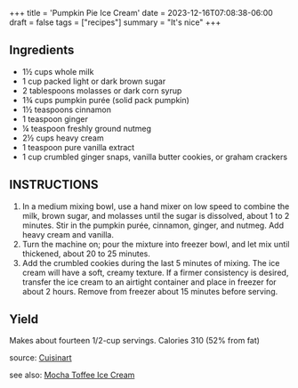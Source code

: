 
+++
title = 'Pumpkin Pie Ice Cream'
date = 2023-12-16T07:08:38-06:00
draft = false
tags = ["recipes"]
summary = "It's nice"
+++

## Ingredients

- 1½ cups whole milk
- 1 cup packed light or dark brown sugar 
- 2 tablespoons molasses or dark corn syrup 
- 1¾ cups pumpkin purée (solid pack pumpkin) 
- 1½ teaspoons cinnamon 
- 1 teaspoon ginger 
- ¼ teaspoon freshly ground nutmeg 
- 2½ cups heavy cream 
- 1 teaspoon pure vanilla extract 
- 1 cup crumbled ginger snaps, vanilla butter cookies, or graham crackers


## INSTRUCTIONS

1. In a medium mixing bowl, use a hand mixer on low speed to combine the milk, brown sugar, and molasses until the sugar is dissolved, about 1 to 2 minutes. Stir in the pumpkin purée, cinnamon, ginger, and nutmeg. Add heavy cream and vanilla.
2. Turn the machine on; pour the mixture into freezer bowl, and let mix until thickened, about 20 to 25 minutes.
3. Add the crumbled cookies during the last 5 minutes of mixing. The ice cream will have a soft, creamy texture. If a firmer consistency is desired, transfer the ice cream to an airtight container and place in freezer for about 2 hours. Remove from freezer about 15 minutes before serving.

## Yield

Makes about fourteen 1/2-cup servings.  Calories 310 (52% from fat)

source: [Cuisinart](https://www.cuisinart.com/recipes/desserts/pumpkin-pie-ice-cream/)

see also: [Mocha Toffee Ice Cream](https://www.cuisinart.com/recipes/desserts/mocha-toffee-ice-cream/) 

